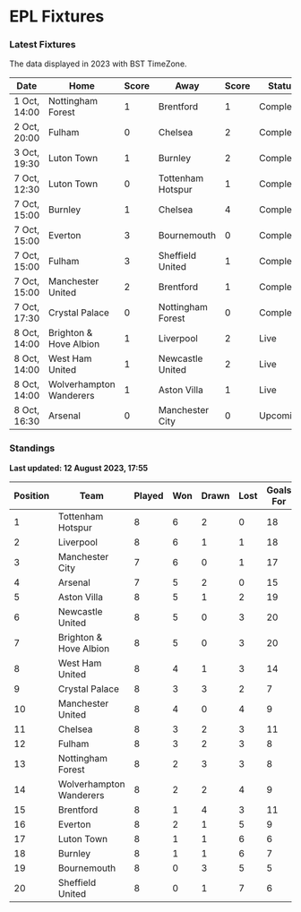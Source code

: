 # EPL Fixtures

### Latest Fixtures

The data displayed in 2023 with BST TimeZone.

<!-- START_TABLE -->
| Date | Home | Score | Away | Score | Status |
|-------------|--------|--------------|--------|--------------|--------|
| 1 Oct, 14:00 | Nottingham Forest | 1 | Brentford | 1 | Completed |
| 2 Oct, 20:00 | Fulham | 0 | Chelsea | 2 | Completed |
| 3 Oct, 19:30 | Luton Town | 1 | Burnley | 2 | Completed |
| 7 Oct, 12:30 | Luton Town | 0 | Tottenham Hotspur | 1 | Completed |
| 7 Oct, 15:00 | Burnley | 1 | Chelsea | 4 | Completed |
| 7 Oct, 15:00 | Everton | 3 | Bournemouth | 0 | Completed |
| 7 Oct, 15:00 | Fulham | 3 | Sheffield United | 1 | Completed |
| 7 Oct, 15:00 | Manchester United | 2 | Brentford | 1 | Completed |
| 7 Oct, 17:30 | Crystal Palace | 0 | Nottingham Forest | 0 | Completed |
| 8 Oct, 14:00 | Brighton & Hove Albion | 1 | Liverpool | 2 | Live |
| 8 Oct, 14:00 | West Ham United | 1 | Newcastle United | 2 | Live |
| 8 Oct, 14:00 | Wolverhampton Wanderers | 1 | Aston Villa | 1 | Live |
| 8 Oct, 16:30 | Arsenal | 0 | Manchester City | 0 | Upcoming |
<!-- END_TABLE -->

### Standings

**Last updated: 12 August 2023, 17:55**

<!-- START_STANDINGS -->
| Position | Team | Played | Won | Drawn | Lost | Goals For | Goals Against | Goal Difference | Points |
|----------|------|--------|-----|-------|------|-----------|---------------|-----------------|--------|
| 1 | Tottenham Hotspur | 8 | 6 | 2 | 0 | 18 | 8 | 10 | 20 |
| 2 | Liverpool | 8 | 6 | 1 | 1 | 18 | 8 | 10 | 19 |
| 3 | Manchester City | 7 | 6 | 0 | 1 | 17 | 5 | 12 | 18 |
| 4 | Arsenal | 7 | 5 | 2 | 0 | 15 | 6 | 9 | 17 |
| 5 | Aston Villa | 8 | 5 | 1 | 2 | 19 | 12 | 7 | 16 |
| 6 | Newcastle United | 8 | 5 | 0 | 3 | 20 | 8 | 12 | 15 |
| 7 | Brighton & Hove Albion | 8 | 5 | 0 | 3 | 20 | 16 | 4 | 15 |
| 8 | West Ham United | 8 | 4 | 1 | 3 | 14 | 12 | 2 | 13 |
| 9 | Crystal Palace | 8 | 3 | 3 | 2 | 7 | 7 | 0 | 12 |
| 10 | Manchester United | 8 | 4 | 0 | 4 | 9 | 12 | -3 | 12 |
| 11 | Chelsea | 8 | 3 | 2 | 3 | 11 | 7 | 4 | 11 |
| 12 | Fulham | 8 | 3 | 2 | 3 | 8 | 13 | -5 | 11 |
| 13 | Nottingham Forest | 8 | 2 | 3 | 3 | 8 | 10 | -2 | 9 |
| 14 | Wolverhampton Wanderers | 8 | 2 | 2 | 4 | 9 | 14 | -5 | 8 |
| 15 | Brentford | 8 | 1 | 4 | 3 | 11 | 12 | -1 | 7 |
| 16 | Everton | 8 | 2 | 1 | 5 | 9 | 12 | -3 | 7 |
| 17 | Luton Town | 8 | 1 | 1 | 6 | 6 | 15 | -9 | 4 |
| 18 | Burnley | 8 | 1 | 1 | 6 | 7 | 20 | -13 | 4 |
| 19 | Bournemouth | 8 | 0 | 3 | 5 | 5 | 18 | -13 | 3 |
| 20 | Sheffield United | 8 | 0 | 1 | 7 | 6 | 22 | -16 | 1 |
<!-- END_STANDINGS -->
